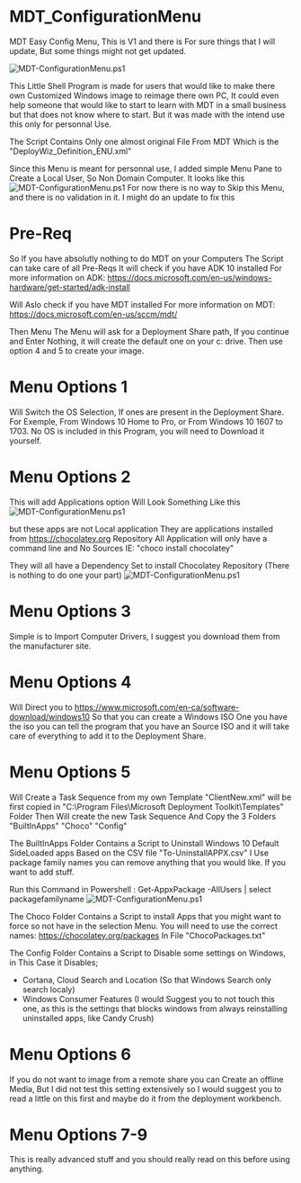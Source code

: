 # MDT_ConfigurationMenu
MDT Easy Config Menu, This is V1 and there is For sure things that I will update,
But some things might not get updated.

![MDT-ConfigurationMenu.ps1](https://i.imgur.com/Wg5kvCH.png "MDT-ConfigurationMenu")

This Little Shell Program is made for users that would like to make there own Customized Windows image to reimage there own PC,
It could even help someone that would like to start to learn with MDT in a small business but that does not know where to start.
But it was made with the intend use this only for personnal Use.

The Script Contains Only one almost original File From MDT
Which is the "DeployWiz_Definition_ENU.xml"

Since this Menu is meant for personnal use, I added simple Menu Pane to Create a Local User, So Non Domain Computer.
It looks like this
![MDT-ConfigurationMenu.ps1](https://i.imgur.com/zP58hbt.png "MDT-ConfigurationMenu")
For now there is no way to Skip this Menu, and there is no validation in it.
I might do an update to fix this

# Pre-Req

So If you have absolutly nothing to do MDT on your Computers
The Script can take care of all Pre-Reqs
It will check if you have ADK 10 installed
For more information on ADK: https://docs.microsoft.com/en-us/windows-hardware/get-started/adk-install

Will Aslo check if you have MDT installed
For more information on MDT: https://docs.microsoft.com/en-us/sccm/mdt/

Then Menu The Menu will ask for a Deployment Share path,
If you continue and Enter Nothing, it will create the default one on your c: drive.
Then use option 4 and 5 to create your image.

# Menu Options 1

Will Switch the OS Selection, If ones are present in the Deployment Share.
For Exemple, From Windows 10 Home to Pro, or From Windows 10 1607 to 1703.
No OS is included in this Program, you will need to Download it yourself.

# Menu Options 2
This will add Applications option
Will Look Something Like this
![MDT-ConfigurationMenu.ps1](http://c-nergy.be/blog/wp-content/gallery/mdt_bundle/mdt_bundle13.png "MDT-ConfigurationMenu")

but these apps are not Local application
They are applications installed from https://chocolatey.org Repository
All Application will only have a command line and No Sources IE: "choco install chocolatey"

They will all have a Dependency Set to install Chocolatey Repository (There is nothing to do one your part)
![MDT-ConfigurationMenu.ps1](https://i.imgur.com/cxsjS9q.png "MDT-ConfigurationMenu")

# Menu Options 3
Simple is to Import Computer Drivers,
I suggest you download them from the manufacturer site.

# Menu Options 4
Will Direct you to 
https://www.microsoft.com/en-ca/software-download/windows10
So that you can create a Windows ISO
One you have the iso you can tell the program that you have an Source ISO and it will take care of 
everything to add it to the Deployment Share.

# Menu Options 5
Will Create a Task Sequence from my own Template
"ClientNew.xml" will be first copied in "C:\Program Files\Microsoft Deployment Toolkit\Templates" Folder
Then Will create the new Task Sequence
And Copy the 3 Folders
"BuiltInApps"
"Choco"
"Config"

The BuiltInApps Folder Contains a Script to Uninstall Windows 10 Default SideLoaded apps
Based on the CSV file "To-UninstallAPPX.csv"
I Use package family names
you can remove anything that you would like.
If you want to add stuff.

Run this Command in Powershell : Get-AppxPackage -AllUsers | select packagefamilyname
![MDT-ConfigurationMenu.ps1](https://i.imgur.com/lnSGmMP.png "MDT-ConfigurationMenu")

The Choco Folder Contains a Script to install Apps that you might want to force so not have in the selection Menu.
You will need to use the correct names: https://chocolatey.org/packages
In File "ChocoPackages.txt"

The Config Folder Contains a Script to Disable some settings on Windows,
in This Case it Disables;
- Cortana, Cloud Search and Location (So that Windows Search only search localy)
- Windows Consumer Features (I would Suggest you to not touch this one, as this is the settings that blocks windows 
from always reinstalling uninstalled apps, like Candy Crush)

# Menu Options 6
If you do not want to image from a remote share you can Create an offline Media,
But I did not test this setting extensively so I would suggest you to read a little on this first and maybe do it from the 
deployment workbench.

# Menu Options 7-9
This is really advanced stuff and you should really read on this before using anything.
